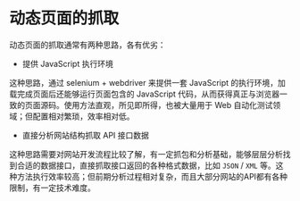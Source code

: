 # 动态页面的抓取

动态页面的抓取通常有两种思路，各有优劣：

* 提供 JavaScript 执行环境

这种思路，通过 selenium + webdriver 来提供一套 JavaScript 的执行环境，加载完成页面后还能够运行页面包含的 JavaScript 代码，从而获得真正与浏览器一致的页面源码。使用方法直观，所见即所得，也被大量用于 Web 自动化测试领域；但配置相对繁琐，效率相对低。

* 直接分析网站结构抓取 API 接口数据

这种思路需要对网站开发流程比较了解，有一定抓包和分析基础，能够层层分析找到合适的数据接口，直接抓取接口返回的各种格式数据，比如 `JSON` / `XML` 等。这种方法执行效率较高；但前期分析过程相对复杂，而且大部分网站的API都有各种限制，有一定技术难度。